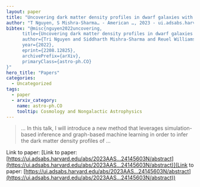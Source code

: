 ```yaml
---
layout: paper
title: "Uncovering dark matter density profiles in dwarf galaxies with simulation-based inference and graph neural networks"
author: "T Nguyen, S Mishra-Sharma… - American …, 2023 - ui.adsabs.harvard.edu"
bibtex: "@misc{nguyen2022uncovering,
      title={Uncovering dark matter density profiles in dwarf galaxies with graph neural networks}, 
      author={Tri Nguyen and Siddharth Mishra-Sharma and Reuel Williams and Lina Necib},
      year={2022},
      eprint={2208.12825},
      archivePrefix={arXiv},
      primaryClass={astro-ph.CO}
}"
hero_title: "Papers"
categories:
  - Uncategorized
tags:
  - paper
  - arxiv_category:
    name: astro-ph.CO
    tooltip: Cosmology and Nongalactic Astrophysics
---
```

>… In this talk, I will introduce a new method that leverages simulation-based inference and graph-based machine learning in order to infer the dark matter density profiles of …

Link to paper: [Link to paper: [https://ui.adsabs.harvard.edu/abs/2023AAS...24145603N/abstract](https://ui.adsabs.harvard.edu/abs/2023AAS...24145603N/abstract)](Link to paper: [https://ui.adsabs.harvard.edu/abs/2023AAS...24145603N/abstract](https://ui.adsabs.harvard.edu/abs/2023AAS...24145603N/abstract))


